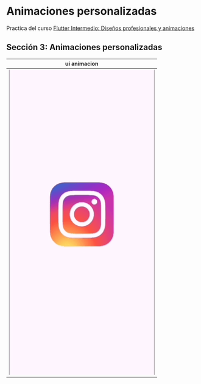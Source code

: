 # Animaciones personalizadas

Practica del curso [Flutter Intermedio: Diseños profesionales y animaciones](https://www.udemy.com/course/flutter-disenos-y-animaciones/ "Udemy")

## Sección 3: Animaciones personalizadas

|ui animacion|
|-|
|![gif](https://raw.githubusercontent.com/sergioIbz/assets/master/animaciones/cuadrado.gif "Gif cuadrado animado")|
